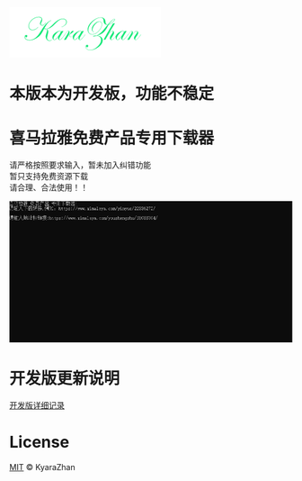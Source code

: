  <img width="270" alt="image" src="https://github.com/kyarazhan/XMLY/blob/master/resources/image/logo_1.png"> 

# 本版本为开发板，功能不稳定  

# 喜马拉雅免费产品专用下载器  

请严格按照要求输入，暂未加入纠错功能  
暂只支持免费资源下载  
请合理、合法使用！！


<img width="957" alt="image" src="https://github.com/kyarazhan/XMLY/blob/master/resources/image/readme1.png">  

# 开发版更新说明  
[开发版详细记录](https://github.com/kyarazhan/XMLY/blob/dev/UpdateRecord_DEV.md)


# License

[MIT](https://github.com/kyarazhan/XMLY/blob/master/LICENSE) © KyaraZhan

